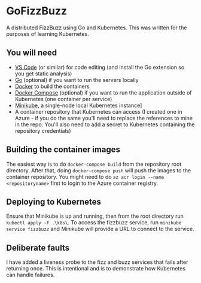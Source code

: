 # GoFizzBuzz
A distributed FizzBuzz using Go and Kubernetes. This was written for the purposes of learning Kubernetes.

## You will need

* [VS Code](https://code.visualstudio.com/) (or similar) for code editing (and install the Go extension so you get static analysis)
* [Go](https://golang.org/) (optional) if you want to run the servers locally
* [Docker](https://www.docker.com/) to build the containers
* [Docker Compose](https://docs.docker.com/compose/) (optional) if you want to run the application outside of Kubernetes (one container per service)
* [Minikube](https://minikube.sigs.k8s.io/docs/start/), a single-node local Kubernetes instance]
* A container repository that Kubernetes can access (I created one in Azure - if you do the same you'll need to replace the references to mine in the repo. You'll also need to add a secret to Kubernetes containing the repository credentials)

## Building the container images
The easiest way is to do `docker-compose build` from the repository root directory. After that, doing `docker-compose push` will push the images to the container repository. You might need to do `az acr login --name <repositoryname>` first to login to the Azure container registry.

## Deploying to Kubernetes
Ensure that Minikube is up and running, then from the root directory run `kubectl apply -f .\k8s\`. To access the fizzbuzz service, run `minikube service fizzbuzz` and Minikube will provide a URL to connect to the service.

## Deliberate faults
I have added a liveness probe to the fizz and buzz services that fails after returning once. This is intentional and is to demonstrate how Kubernetes can handle failures.
